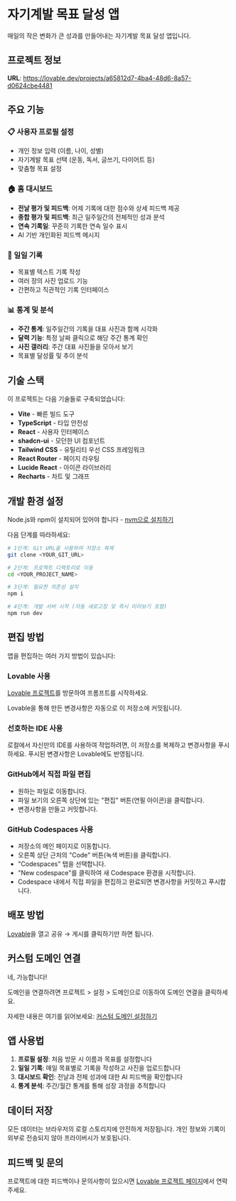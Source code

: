 
# 자기계발 목표 달성 앱

매일의 작은 변화가 큰 성과를 만들어내는 자기계발 목표 달성 앱입니다.

## 프로젝트 정보

**URL**: https://lovable.dev/projects/a65812d7-4ba4-48d6-8a57-d0624cbe4481

## 주요 기능

### 📋 사용자 프로필 설정
- 개인 정보 입력 (이름, 나이, 성별)
- 자기계발 목표 선택 (운동, 독서, 글쓰기, 다이어트 등)
- 맞춤형 목표 설정

### 🏠 홈 대시보드
- **전날 평가 및 피드백**: 어제 기록에 대한 점수와 상세 피드백 제공
- **종합 평가 및 피드백**: 최근 일주일간의 전체적인 성과 분석
- **연속 기록일**: 꾸준히 기록한 연속 일수 표시
- AI 기반 개인화된 피드백 메시지

### 📝 일일 기록
- 목표별 텍스트 기록 작성
- 여러 장의 사진 업로드 기능
- 간편하고 직관적인 기록 인터페이스

### 📊 통계 및 분석
- **주간 통계**: 일주일간의 기록을 대표 사진과 함께 시각화
- **달력 기능**: 특정 날짜 클릭으로 해당 주간 통계 확인
- **사진 갤러리**: 주간 대표 사진들을 모아서 보기
- 목표별 달성률 및 추이 분석

## 기술 스택

이 프로젝트는 다음 기술들로 구축되었습니다:

- **Vite** - 빠른 빌드 도구
- **TypeScript** - 타입 안전성
- **React** - 사용자 인터페이스
- **shadcn-ui** - 모던한 UI 컴포넌트
- **Tailwind CSS** - 유틸리티 우선 CSS 프레임워크
- **React Router** - 페이지 라우팅
- **Lucide React** - 아이콘 라이브러리
- **Recharts** - 차트 및 그래프

## 개발 환경 설정

Node.js와 npm이 설치되어 있어야 합니다 - [nvm으로 설치하기](https://github.com/nvm-sh/nvm#installing-and-updating)

다음 단계를 따라하세요:

```sh
# 1단계: Git URL을 사용하여 저장소 복제
git clone <YOUR_GIT_URL>

# 2단계: 프로젝트 디렉토리로 이동
cd <YOUR_PROJECT_NAME>

# 3단계: 필요한 의존성 설치
npm i

# 4단계: 개발 서버 시작 (자동 새로고침 및 즉시 미리보기 포함)
npm run dev
```

## 편집 방법

앱을 편집하는 여러 가지 방법이 있습니다:

### Lovable 사용

[Lovable 프로젝트](https://lovable.dev/projects/a65812d7-4ba4-48d6-8a57-d0624cbe4481)를 방문하여 프롬프트를 시작하세요.

Lovable을 통해 만든 변경사항은 자동으로 이 저장소에 커밋됩니다.

### 선호하는 IDE 사용

로컬에서 자신만의 IDE를 사용하여 작업하려면, 이 저장소를 복제하고 변경사항을 푸시하세요. 푸시된 변경사항은 Lovable에도 반영됩니다.

### GitHub에서 직접 파일 편집

- 원하는 파일로 이동합니다.
- 파일 보기의 오른쪽 상단에 있는 "편집" 버튼(연필 아이콘)을 클릭합니다.
- 변경사항을 만들고 커밋합니다.

### GitHub Codespaces 사용

- 저장소의 메인 페이지로 이동합니다.
- 오른쪽 상단 근처의 "Code" 버튼(녹색 버튼)을 클릭합니다.
- "Codespaces" 탭을 선택합니다.
- "New codespace"를 클릭하여 새 Codespace 환경을 시작합니다.
- Codespace 내에서 직접 파일을 편집하고 완료되면 변경사항을 커밋하고 푸시합니다.

## 배포 방법

[Lovable](https://lovable.dev/projects/a65812d7-4ba4-48d6-8a57-d0624cbe4481)을 열고 공유 → 게시를 클릭하기만 하면 됩니다.

## 커스텀 도메인 연결

네, 가능합니다!

도메인을 연결하려면 프로젝트 > 설정 > 도메인으로 이동하여 도메인 연결을 클릭하세요.

자세한 내용은 여기를 읽어보세요: [커스텀 도메인 설정하기](https://docs.lovable.dev/tips-tricks/custom-domain#step-by-step-guide)

## 앱 사용법

1. **프로필 설정**: 처음 방문 시 이름과 목표를 설정합니다
2. **일일 기록**: 매일 목표별로 기록을 작성하고 사진을 업로드합니다
3. **대시보드 확인**: 전날과 전체 성과에 대한 AI 피드백을 확인합니다
4. **통계 분석**: 주간/월간 통계를 통해 성장 과정을 추적합니다

## 데이터 저장

모든 데이터는 브라우저의 로컬 스토리지에 안전하게 저장됩니다. 개인 정보와 기록이 외부로 전송되지 않아 프라이버시가 보호됩니다.

## 피드백 및 문의

프로젝트에 대한 피드백이나 문의사항이 있으시면 [Lovable 프로젝트 페이지](https://lovable.dev/projects/a65812d7-4ba4-48d6-8a57-d0624cbe4481)에서 연락주세요.
